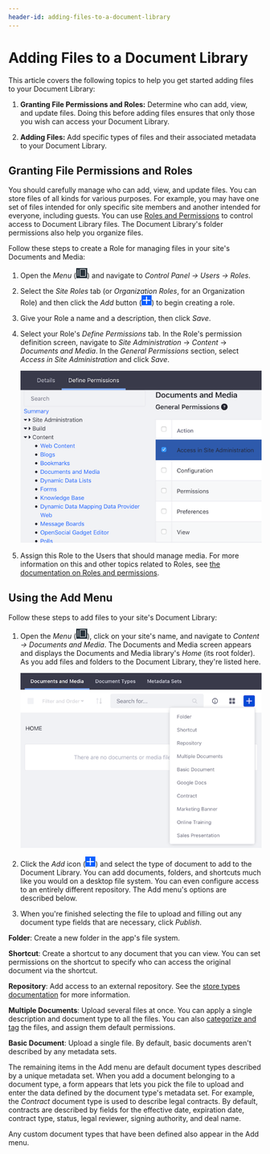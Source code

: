 ```yaml
---
header-id: adding-files-to-a-document-library
---
```


# Adding Files to a Document Library

This article covers the following topics to help you get started adding files to
your Document Library: 

1.  **Granting File Permissions and Roles:** Determine who can add, view, and 
    update files. Doing this before adding files ensures that only those you 
    wish can access your Document Library. 

2.  **Adding Files:** Add specific types of files and their associated 
    metadata to your Document Library. 

## Granting File Permissions and Roles

You should carefully manage who can add, view, and update files. You can store
files of all kinds for various purposes. For example, you may have one set of
files intended for only specific site members and another intended for everyone,
including guests. You can use 
[Roles and Permissions](/docs/7-1/user/-/knowledge_base/u/roles-and-permissions) 
to control access to Document Library files. The Document Library's folder
permissions also help you organize files. 

Follow these steps to create a Role for managing files in your site's Documents
and Media: 

1.  Open the *Menu* (![Product Menu](../../../../images/icon-menu.png)) and 
    navigate to *Control Panel &rarr; Users &rarr; Roles*. 

2.  Select the *Site Roles* tab (or *Organization Roles*, for 
    an Organization Role) and then click the *Add* button 
    (![Add](../../../../images/icon-add.png)) to begin creating a role.

3.  Give your Role a name and a description, then click *Save*.

4.  Select your Role's *Define Permissions* tab. In the Role's permission 
    definition screen, navigate to *Site Administration* &rarr; *Content* &rarr; 
    *Documents and Media*. In the *General Permissions* section, select 
    *Access in Site Administration* and click *Save*.

    ![Figure 1: It's often helpful to define a role for specific users to access Documents and Media from Site Administration.](../../../../images/dm-define-role-permissions.png)

5.  Assign this Role to the Users that should manage media. For more 
    information on this and other topics related to Roles, see 
    [the documentation on Roles and permissions](/docs/7-1/user/-/knowledge_base/u/roles-and-permissions).

## Using the Add Menu

Follow these steps to add files to your site's Document Library:

1.  Open the *Menu* (![Product Menu](../../../../images/icon-menu.png)), click 
    on your site's name, and navigate to *Content &rarr; Documents and Media*. 
    The Documents and Media screen appears and displays the Documents and Media 
    library's *Home* (its root folder). As you add files and folders to the 
    Document Library, they're listed here. 

    ![Figure 2: The Documents and Media's *Home* folder starts empty. But the Add menu lets you upload and add all kinds of documents to the library.](../../../../images/dm-admin-add-menu.png)

2.  Click the *Add* icon (![Add](../../../../images/icon-add.png)) and select 
    the type of document to add to the Document Library. You can add documents, 
    folders, and shortcuts much like you would on a desktop file system. You can
    even configure access to an entirely different repository. The Add menu's
    options are described below. 

3.  When you're finished selecting the file to upload and filling out any 
    document type fields that are necessary, click *Publish*. 

**Folder**: Create a new folder in the app's file system. 

**Shortcut**: Create a shortcut to any document that you can view. You 
can set permissions on the shortcut to specify who can access the 
original document via the shortcut.

**Repository**: Add access to an external repository. See the 
[store types documentation](/docs/7-0/user/-/knowledge_base/u/liferay-store-types)
for more information. 

**Multiple Documents**: Upload several files at once. You can apply a 
single description and document type to all the files. You can also 
[categorize and tag](/docs/7-1/user/-/knowledge_base/u/organizing-content-with-tags-and-categories) 
the files, and assign them default permissions. 

**Basic Document**: Upload a single file. By default, basic documents 
aren't described by any metadata sets. 

The remaining items in the Add menu are default document types described by 
a unique metadata set. When you add a document belonging to a document type,
a form appears that lets you pick the file to upload and enter the data defined
by the document type's metadata set. For example, the *Contract* document type
is used to describe legal contracts. By default, contracts are described by
fields for the effective date, expiration date, contract type, status, legal
reviewer, signing authority, and deal name. 

Any custom document types that have been defined also appear in the Add 
menu. 

<!--
Add this to the Add menu items in step 2 once the Google Drive plugin is released
for 7.1

    -   **Google Docs**: Available via the Liferay Plugin for Google Drive&trade; 
        from the 
        [Liferay Marketplace](https://web.liferay.com/marketplace). 
        This lets you create a file entry that links to a Google document. For 
        more information, see 
        [the documentation on accessing Google Docs&trade;](discover/portal/-/knowledge_base/7-1/accessing-google-docs). 
-->
